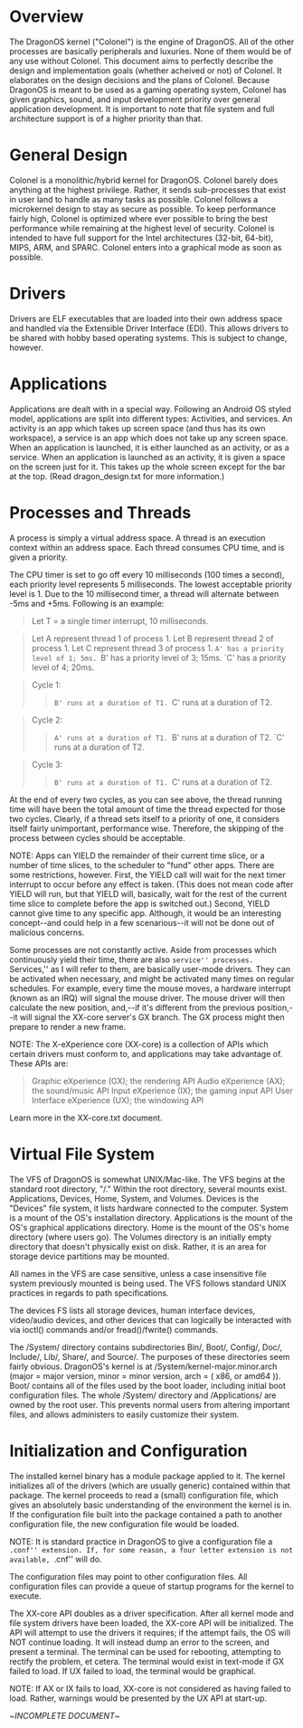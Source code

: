 # Overview #
The DragonOS kernel ("Colonel") is the engine of DragonOS. All of the other processes are basically peripherals and luxuries. None of them would be of any use without Colonel. This document aims to perfectly describe the design and implementation goals (whether acheived or not) of Colonel. It elaborates on the design decisions and the plans of Colonel.  Because DragonOS is meant to be used as a gaming operating system, Colonel has given graphics, sound, and input development priority over general application development. It is important to note that file system and full architecture support is of a higher priority than that.

# General Design #
Colonel is a monolithic/hybrid kernel for DragonOS. Colonel barely does anything at the highest privilege. Rather, it sends sub-processes that exist in user land to handle as many tasks as possible. Colonel follows a microkernel design to stay as secure as possible. To keep performance fairly high, Colonel is optimized where ever possible to bring the best performance while remaining at the highest level of security.  Colonel is intended to have full support for the Intel architectures (32-bit, 64-bit), MIPS, ARM, and SPARC.  Colonel enters into a graphical mode as soon as possible.

# Drivers #
Drivers are ELF executables that are loaded into their own address space and handled via the Extensible Driver Interface (EDI). This allows drivers to be shared with hobby based operating systems. This is subject to change, however.

# Applications #
Applications are dealt with in a special way. Following an Android OS styled model, applications are split into different types: Activities, and services. An activity is an app which takes up screen space (and thus has its own workspace), a service is an app which does not take up any screen space. When an application is launched, it is either launched as an activity, or as a service. When an application is launched as an activity, it is given a space on the screen just for it. This takes up the whole screen except for the bar at the top. (Read dragon\_design.txt for more information.)

# Processes and Threads #
A process is simply a virtual address space. A thread is an execution context within an address space. Each thread consumes CPU time, and is given a priority.

The CPU timer is set to go off every 10 milliseconds (100 times a second), each priority level represents 5 milliseconds. The lowest acceptable priority level is 1. Due to the 10 millisecond timer, a thread will alternate between -5ms and +5ms. Following is an example:

> Let T = a single timer interrupt, 10 milliseconds.

> Let A represent thread 1 of process 1.
> Let B represent thread 2 of process 1.
> Let C represent thread 3 of process 1.
> `A' has a priority level of 1; 5ms.
> `B' has a priority level of 3; 15ms.
> `C' has a priority level of 4; 20ms.

> Cycle 1:
> > `B' runs at a duration of T1.
> > `C' runs at a duration of T2.

> Cycle 2:
> > `A' runs at a duration of T1.
> > `B' runs at a duration of T2.
> > `C' runs at a duration of T2.

> Cycle 3:
> > `B' runs at a duration of T1.
> > `C' runs at a duration of T2.

At the end of every two cycles, as you can see above, the thread running time will have been the total amount of time the thread expected for those two cycles. Clearly, if a thread sets itself to a priority of one, it considers itself fairly unimportant, performance wise. Therefore, the skipping of the process between cycles should be acceptable.

NOTE: Apps can YIELD the remainder of their current time slice, or a number of time slices, to the scheduler to "fund" other apps. There are some restrictions, however. First, the YIELD call will wait for the next timer interrupt to occur before any effect is taken. (This does not mean code after YIELD will run, but that YIELD will, basically, wait for the rest of the current time slice to complete before the app is switched out.) Second, YIELD cannot give time to any specific app. Although, it would be an interesting concept--and could help in a few scenarious--it will not be done out of malicious concerns.

Some processes are not constantly active. Aside from processes which continuously yield their time, there are also ```service'' processes. ```Services,'' as I will refer to them, are basically user-mode drivers. They can be activated when necessary, and might be activated many times on regular schedules. For example, every time the mouse moves, a hardware interrupt (known as an IRQ) will signal the mouse driver. The mouse driver will then calculate the new position, and,--if it's different from the previous position,--it will signal the XX-core server's GX branch. The GX process might then prepare to render a new frame.

NOTE: The X-eXperience core (XX-core) is a collection of APIs which certain drivers must conform to, and applications may take advantage of. These APIs are:

> Graphic eXperience (GX); the rendering API
> Audio eXperience (AX); the sound/music API
> Input eXperience (IX); the gaming input API
> User Interface eXperience (UX); the windowing API

Learn more in the XX-core.txt document.

# Virtual File System #
The VFS of DragonOS is somewhat UNIX/Mac-like. The VFS begins at the standard root directory, "/." Within the root directory, several mounts exist. Applications, Devices, Home, System, and Volumes. Devices is the "Devices" file system, it lists hardware connected to the computer. System is a mount of the OS's installation directory. Applications is the mount of the OS's graphical applications directory. Home is the mount of the OS's home directory (where users go). The Volumes directory is an initially empty directory that doesn't physically exist on disk. Rather, it is an area for storage device partitions may be mounted.

All names in the VFS are case sensitive, unless a case insensitive file system previously mounted is being used. The VFS follows standard UNIX practices in regards to path specifications.

The devices FS lists all storage devices, human interface devices, video/audio devices, and other devices that can logically be interacted with via ioctl() commands and/or fread()/fwrite() commands.

The /System/ directory contains subdirectories Bin/, Boot/, Config/, Doc/, Include/, Lib/, Share/, and Source/. The purposes of these directories seem fairly obvious. DragonOS's kernel is at /System/kernel-major.minor.arch (major = major version, minor = minor version, arch = ( x86, or amd64 )). Boot/ contains all of the files used by the boot loader, including initial boot configuration files. The whole /System/ directory and /Applications/ are owned by the root user. This prevents normal users from altering important files, and allows administers to easily customize their system.

# Initialization and Configuration #
The installed kernel binary has a module package applied to it. The kernel initializes all of the drivers (which are usually generic) contained within that package. The kernel proceeds to read a (small) configuration file, which gives an absolutely basic understanding of the environment the kernel is in. If the configuration file built into the package contained a path to another configuration file, the new configuration file would be loaded.

NOTE: It is standard practice in DragonOS to give a configuration file a ```.conf'' extension. If, for some reason, a four letter extension is not available, ```.cnf'' will do.

The configuration files may point to other configuration files. All configuration files can provide a queue of startup programs for the kernel to execute.

The XX-core API doubles as a driver specification. After all kernel mode and file system drivers have been loaded, the XX-core API will be initialized. The API will attempt to use the drivers it requires; if the attempt fails, the OS will NOT continue loading. It will instead dump an error to the screen, and present a terminal. The terminal can be used for rebooting, attempting to rectify the problem, et cetera. The terminal would exist in text-mode if GX failed to load. If UX failed to load, the terminal would be graphical.

NOTE: If AX or IX fails to load, XX-core is not considered as having failed to load. Rather, warnings would be presented by the UX API at start-up.


~_INCOMPLETE DOCUMENT_~